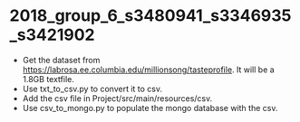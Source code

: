 # 2018_group_6_s3480941_s3346935_s3421902

- Get the dataset from https://labrosa.ee.columbia.edu/millionsong/tasteprofile. It will be a 1.8GB textfile.
- Use txt_to_csv.py to convert it to csv.
- Add the csv file in Project/src/main/resources/csv.
- Use csv_to_mongo.py to populate the mongo database with the csv.
